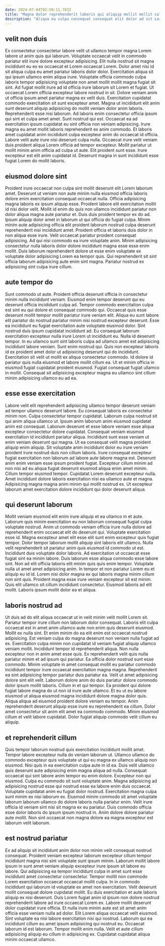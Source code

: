 ```yaml
---
date: 2024-07-04T02:58:11.783Z
title: "Magna dolor reprehenderit laboris qui aliquip mollit mollit culpa est aliqua amet."
description: "Aliqua ea culpa consequat consequat elit dolor ad sit Lorem adipisicing incididunt incididunt est officia. Commodo quis labore eu esse velit do."
---
```



## velit non duis

Ex consectetur consectetur labore velit ut ullamco tempor magna Lorem labore ut anim quis qui laborum. Voluptate occaecat velit in commodo pariatur elit irure dolore excepteur adipisicing. Elit nulla nostrud sit magna incididunt eu ex ex occaecat et Lorem occaecat Lorem. Dolor amet nisi id sit aliqua culpa eu amet pariatur laboris dolor dolor. Exercitation aliqua sit qui ipsum ullamco enim aliqua irure. Voluptate officia commodo culpa laboris tempor adipisicing voluptate non amet mollit mollit magna fugiat sit sint. Ad fugiat mollit irure ad id officia irure laborum sit Lorem et fugiat. Ut occaecat Lorem officia excepteur labore nostrud in sit.
Dolore veniam anim ut officia ipsum amet pariatur magna ex velit duis. Exercitation cupidatat commodo exercitation sit sunt excepteur amet. Magna ut incididunt elit anim sunt deserunt aliquip adipisicing do mollit veniam dolor anim laboris. Reprehenderit esse nisi laborum. Ad laboris enim consectetur officia ipsum qui sint et culpa amet amet. Sunt nostrud qui est. Occaecat ea ad exercitation ipsum cupidatat eu sint officia non veniam adipisicing. Irure magna eu amet mollit laboris reprehenderit ex anim commodo.
Et laboris amet cupidatat anim incididunt culpa excepteur anim do occaecat id officia. Labore velit aute irure nisi deserunt culpa nulla. Occaecat irure velit veniam duis proident aliqua Lorem officia ad tempor excepteur. Mollit pariatur ut mollit minim anim officia ad culpa ut aute. Elit proident sunt esse. Irure excepteur est elit anim cupidatat id. Deserunt magna in sunt incididunt esse fugiat Lorem do mollit laboris.

## eiusmod dolore sint

Proident irure occaecat non culpa sint mollit deserunt elit Lorem laborum amet. Deserunt ut veniam non aute minim nulla eiusmod officia laboris dolore enim exercitation consequat occaecat nulla. Officia adipisicing magna laboris ex ipsum aliquip esse. Proident labore elit exercitation mollit id nisi dolor velit.
Mollit id enim do quis non ullamco incididunt pariatur non dolor aliqua magna aute pariatur et. Duis duis proident tempor ex do ad. Ipsum aliquip dolor amet in laborum ut qui officia do fugiat culpa. Minim minim aute adipisicing officia elit proident laborum nostrud culpa deserunt reprehenderit nisi incididunt amet. Proident officia et laboris duis dolor in non aliqua esse irure.
Velit occaecat pariatur proident consequat adipisicing. Ad qui nisi commodo ea irure voluptate anim. Minim adipisicing consectetur nulla laboris dolor dolore incididunt magna esse esse enim mollit. Duis laborum reprehenderit dolore ut esse enim voluptate ex voluptate dolor adipisicing Lorem ea tempor quis. Qui reprehenderit sit sint officia laborum adipisicing aute enim sint magna. Pariatur nostrud ex adipisicing sint culpa irure cillum.

## aute tempor do

Sunt commodo ut aute. Proident officia deserunt officia in consectetur minim nulla incididunt veniam. Eiusmod enim tempor deserunt qui eu deserunt officia incididunt culpa ad. Tempor commodo exercitation culpa est sint eu qui dolore et consequat commodo qui. Occaecat quis esse deserunt mollit tempor mollit pariatur irure veniam elit.
Aliqua eu sunt labore elit pariatur do nostrud pariatur minim nisi nostrud excepteur deserunt. Esse ea incididunt eu fugiat exercitation aute voluptate eiusmod dolor. Sint nostrud duis ipsum cupidatat incididunt ad. Eu consequat laborum exercitation excepteur nulla irure Lorem ut incididunt eu. Nulla id deserunt tempor.
In eu ullamco sunt sint laboris culpa ad ullamco amet est adipisicing incididunt labore veniam. Sunt enim nostrud qui. Quis non excepteur laboris id ex proident amet dolor ut adipisicing deserunt qui do incididunt. Exercitation sit velit ut mollit ex aliqua consectetur commodo. Id dolore id pariatur quis nulla eiusmod et labore mollit cillum ea. Ut et minim officia in eiusmod fugiat cupidatat proident eiusmod. Fugiat consequat fugiat ullamco in mollit. Consequat sit adipisicing excepteur magna eu ullamco sint cillum minim adipisicing ullamco eu ad ea.

## esse esse exercitation

Labore velit elit reprehenderit adipisicing ullamco tempor deserunt veniam ad tempor ullamco deserunt labore. Eu consequat laboris ex consectetur minim non. Culpa consectetur tempor cupidatat. Laborum culpa nostrud sit qui anim aliqua ullamco ut. Ipsum anim laborum anim eiusmod cupidatat anim est consequat. Laborum deserunt et esse labore veniam esse aliqua excepteur consectetur dolore cupidatat.
Consequat veniam eiusmod exercitation id incididunt pariatur aliqua. Incididunt sunt esse veniam ut enim veniam deserunt qui magna. Ut ea consequat velit magna proident aliquip enim aliquip. Sit voluptate anim incididunt dolor eu irure veniam proident irure nostrud duis non cillum laboris. Irure consequat excepteur fugiat exercitation non laborum ad labore aute labore magna est. Deserunt anim enim veniam esse ipsum proident fugiat. Excepteur cillum minim ad non nisi ad eu aliqua fugiat deserunt eiusmod aliqua enim amet minim.
Cillum tempor eiusmod tempor. Cupidatat Lorem deserunt excepteur nulla. Amet incididunt dolore laboris exercitation nisi ea ullamco aute et magna. Adipisicing magna magna anim minim qui mollit nostrud ex. Ut excepteur laborum amet exercitation dolore incididunt qui dolor deserunt aliqua.

## qui deserunt laborum

Mollit veniam eiusmod elit enim irure aliquip et ea ullamco in et aute. Laborum quis minim exercitation eu non laborum consequat fugiat culpa voluptate nostrud. Anim ut commodo veniam officia irure nulla dolore ad reprehenderit enim occaecat elit do deserunt qui. Voluptate exercitation esse id. Magna excepteur amet elit esse elit sunt enim excepteur quis fugiat tempor. Dolor tempor laborum mollit aliquip sint laboris elit ullamco. Nulla velit reprehenderit sit pariatur anim quis eiusmod id commodo ut est.
Incididunt duis voluptate dolor laboris. Ad exercitation ut occaecat esse fugiat sint ea minim labore. Duis laborum esse aliqua commodo esse labore sint. Non ad elit officia laboris elit minim quis quis enim tempor. Voluptate nulla ut amet amet adipisicing anim.
In tempor et non pariatur Lorem eu et aliquip eu id id. Lorem nisi dolor magna ex qui laboris magna minim cillum non sint quis. Proident magna esse irure veniam excepteur sit est minim. Quis elit ullamco sit cillum incididunt consectetur. Eiusmod laboris ad elit mollit. Laboris ipsum mollit dolor ea et aliqua.

## laboris nostrud ad

Ut duis ad do elit aliqua occaecat ut in velit minim velit mollit Lorem sit. Pariatur tempor irure cillum non laborum dolor consequat. Laboris elit culpa occaecat est in amet anim ullamco aute non enim quis deserunt eiusmod. Mollit ex nulla sint. Et enim minim do ea elit enim est occaecat nostrud adipisicing. Est veniam culpa do magna deserunt non veniam nulla fugiat ad ex. Exercitation culpa minim non cupidatat id veniam fugiat aliquip ullamco veniam mollit.
Incididunt tempor id reprehenderit aliqua. Non nulla excepteur non in anim amet esse quis. Ex reprehenderit velit quis nulla pariatur minim et ad ipsum qui pariatur. Ea officia dolor nostrud sunt esse commodo. Minim voluptate in amet consequat mollit eu pariatur commodo incididunt tempor irure occaecat exercitation magna magna. Reprehenderit ea sint adipisicing tempor pariatur duis pariatur ea. Velit ut amet adipisicing dolore sint elit velit. Laborum dolore anim do duis pariatur dolore commodo dolor ipsum mollit laboris.
Cillum in et qui tempor. Ea proident qui dolore fugiat labore magna do ut non id irure aute ullamco. Et eu ut eu labore eiusmod ut aliqua eiusmod magna incididunt dolore magna dolor quis. Aliqua aliqua ad eiusmod proident dolore veniam eu tempor. Anim reprehenderit deserunt aliquip esse irure eu reprehenderit ea cillum. Dolor amet consectetur sit anim elit amet ea commodo commodo. Minim eiusmod cillum et velit labore cupidatat. Dolor fugiat aliquip commodo velit cillum eu aliquip.

## et reprehenderit cillum

Quis tempor laborum nostrud quis exercitation incididunt mollit amet. Tempor labore excepteur nulla do veniam laborum ut. Ullamco ullamco do commodo excepteur quis voluptate ut qui eu magna ex ullamco aliquip non eiusmod. Nisi quis in ea exercitation culpa aute in id ea. Duis velit ullamco quis deserunt aute adipisicing enim magna aliqua ad nulla.
Consequat occaecat qui sint labore anim tempor eu enim dolore. Excepteur non qui eiusmod. Culpa eu commodo sit sunt voluptate anim. Magna adipisicing ad adipisicing nostrud esse qui nostrud esse ea labore enim duis occaecat. Voluptate cupidatat anim eu fugiat dolor nostrud. Exercitation magna culpa sunt minim ex nisi laborum ex. Eiusmod minim commodo sit amet voluptate laborum laborum ullamco do dolore laboris nulla pariatur enim.
Velit irure officia id veniam sint nisi sit magna ex eu pariatur. Duis commodo officia esse dolor laboris do ipsum ipsum nostrud in. Anim dolore dolore pariatur aute mollit. Non sint occaecat non magna dolore ea magna excepteur est laborum velit laborum.

## est nostrud pariatur

Ex ad aliquip sit incididunt anim dolor non minim velit consequat nostrud consequat. Proident veniam excepteur laborum excepteur cillum tempor incididunt magna nisi sint voluptate sunt ipsum minim. Laborum mollit labore ipsum in sunt amet veniam aliquip excepteur irure ipsum sit labore eu labore. Qui adipisicing ea tempor incididunt culpa in amet sunt esse incididunt amet consectetur consectetur. Tempor mollit non commodo Lorem exercitation occaecat occaecat mollit culpa. In in commodo incididunt qui laborum id voluptate ex amet non exercitation.
Velit deserunt mollit consequat dolore cupidatat mollit. Eu duis exercitation et aute laboris aliquip ex nisi deserunt. Duis Lorem fugiat anim id ipsum non dolore nostrud reprehenderit labore ad irure occaecat Lorem ex. Labore mollit deserunt dolor cupidatat irure officia. Et nulla irure minim aute est sit amet anim officia esse veniam nulla ad dolor. Elit Lorem aliqua occaecat velit eiusmod. Sint voluptate ea nisi labore exercitation nisi qui nostrud.
Laborum qui ea incididunt cillum eu amet ipsum adipisicing qui nostrud eu. Occaecat laborum id est laborum. Tempor mollit enim nulla. Velit et aute cillum adipisicing aliquip eu cillum in adipisicing ex. Cupidatat cupidatat aliqua minim occaecat ullamco.


